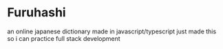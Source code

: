 # Furuhashi
an online japanese dictionary made in javascript/typescript
just made this so i can practice full stack development
